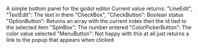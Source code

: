 A simple bottom panel for the godot editor
Current value returns:
    "LineEdit", "TextEdit":
        The text in them
    "CheckBox", "CheckButton":
        Boolean status
    "OptionButton":
        Returns an array with the current index then the id tied to the selected item
    "SpinBox":
        The number entered
    "ColorPickerButton":
        The color value selected
    "MenuButton":
        Not happy with this at all just returns a link to the popup that appears when clicked